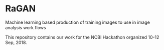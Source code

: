 # RaGAN

Machine learning based production of training images to use in image analysis work flows


This repository contains our work for the NCBI Hackathon organized 10-12 Sep, 2018. 
